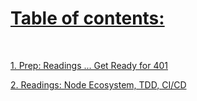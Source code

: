 # [Table of contents:](https://mohammadaltamimi98.github.io/Reading-notes)


<br> 

[1. Prep: Readings ... Get Ready for 401](https://mohammadaltamimi98.github.io/Reading-notes/401/prep)

[2. Readings: Node Ecosystem, TDD, CI/CD](https://mohammadaltamimi98.github.io/Reading-notes/401/Class01)

